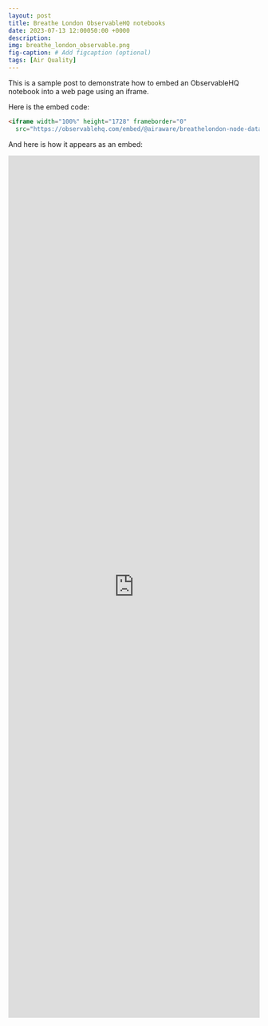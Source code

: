 ```yaml
---
layout: post
title: Breathe London ObservableHQ notebooks
date: 2023-07-13 12:00050:00 +0000
description: 
img: breathe_london_observable.png 
fig-caption: # Add figcaption (optional)
tags: [Air Quality]
---
```


This is a sample post to demonstrate how to embed an ObservableHQ notebook into a web page using an iframe.

Here is the embed code:

```html
<iframe width="100%" height="1728" frameborder="0"
  src="https://observablehq.com/embed/@airaware/breathelondon-node-data@900?cells=viewof+nodeSearch%2Cviewof+selectedNode%2Cviewof+startDate%2Cviewof+endDate%2Ccharts"></iframe>
```

And here is how it appears as an embed:

<iframe width="100%" height="1728" frameborder="0"
  src="https://observablehq.com/embed/@airaware/breathelondon-node-data@900?cells=viewof+nodeSearch%2Cviewof+selectedNode%2Cviewof+startDate%2Cviewof+endDate%2Ccharts"></iframe>
  
